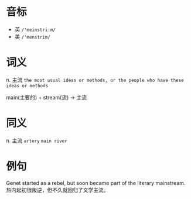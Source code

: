 # 音标

- 英 `/'meinstriːm/`
- 美 `/'menstrim/`

# 词义

n. 主流
`the most usual ideas or methods, or the people who have these ideas or methods`



main(主要的) + stream(流) → 主流

# 同义

n. 主流
`artery` `main river`

# 例句

Genet started as a rebel, but soon became part of the literary mainstream.
热内起初很叛逆，但不久就回归了文学主流。


